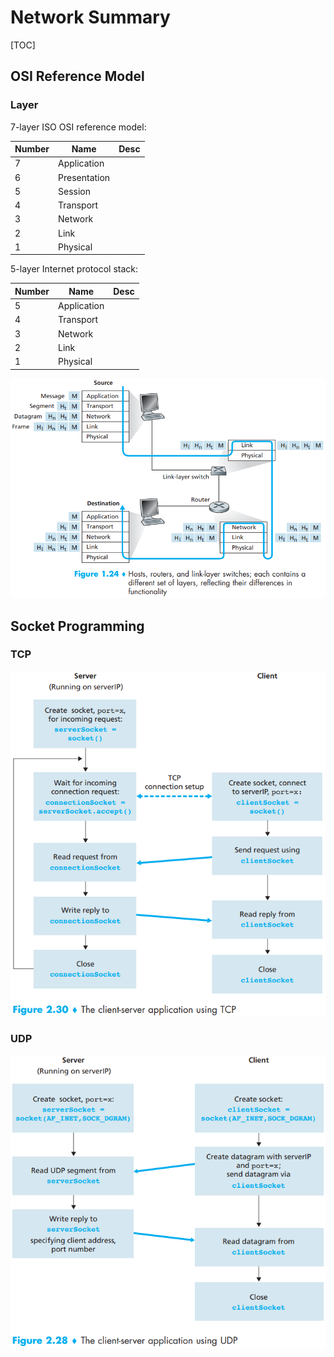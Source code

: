 # Network Summary

[TOC]



## OSI Reference Model

### Layer

7-layer ISO OSI reference model:

| Number | Name         | Desc |
| ------ | ------------ | ---- |
| 7      | Application  |      |
| 6      | Presentation |      |
| 5      | Session      |      |
| 4      | Transport    |      |
| 3      | Network      |      |
| 2      | Link         |      |
| 1      | Physical     |      |

5-layer Internet protocol stack:

| Number | Name        | Desc |
| ------ | ----------- | ---- |
| 5      | Application |      |
| 4      | Transport   |      |
| 3      | Network     |      |
| 2      | Link        |      |
| 1      | Physical    |      |

![osi_example](res/osi_example.png)



## Socket Programming

### TCP

![tcp_programming](res/tcp_programming.png)

### UDP

![udp_programming](res/udp_programming.png)
